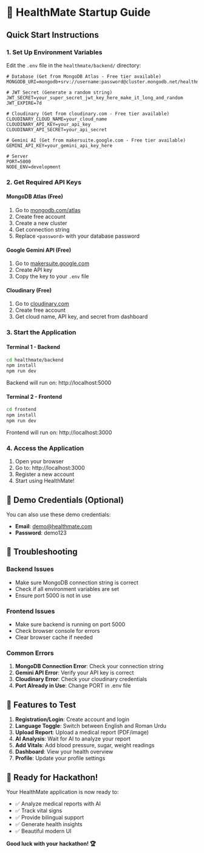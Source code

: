 # 🚀 HealthMate Startup Guide

## Quick Start Instructions

### 1. **Set Up Environment Variables**

Edit the `.env` file in the `healthmate/backend/` directory:

```env
# Database (Get from MongoDB Atlas - Free tier available)
MONGODB_URI=mongodb+srv://username:password@cluster.mongodb.net/healthmate

# JWT Secret (Generate a random string)
JWT_SECRET=your_super_secret_jwt_key_here_make_it_long_and_random
JWT_EXPIRE=7d

# Cloudinary (Get from cloudinary.com - Free tier available)
CLOUDINARY_CLOUD_NAME=your_cloud_name
CLOUDINARY_API_KEY=your_api_key
CLOUDINARY_API_SECRET=your_api_secret

# Gemini AI (Get from makersuite.google.com - Free tier available)
GEMINI_API_KEY=your_gemini_api_key_here

# Server
PORT=5000
NODE_ENV=development
```

### 2. **Get Required API Keys**

#### MongoDB Atlas (Free)
1. Go to [mongodb.com/atlas](https://mongodb.com/atlas)
2. Create free account
3. Create a new cluster
4. Get connection string
5. Replace `<password>` with your database password

#### Google Gemini API (Free)
1. Go to [makersuite.google.com](https://makersuite.google.com)
2. Create API key
3. Copy the key to your `.env` file

#### Cloudinary (Free)
1. Go to [cloudinary.com](https://cloudinary.com)
2. Create free account
3. Get cloud name, API key, and secret from dashboard

### 3. **Start the Application**

#### Terminal 1 - Backend
```bash
cd healthmate/backend
npm install
npm run dev
```
Backend will run on: http://localhost:5000

#### Terminal 2 - Frontend
```bash
cd frontend
npm install
npm run dev
```
Frontend will run on: http://localhost:3000

### 4. **Access the Application**

1. Open your browser
2. Go to: http://localhost:3000
3. Register a new account
4. Start using HealthMate!

## 🎯 Demo Credentials (Optional)

You can also use these demo credentials:
- **Email**: demo@healthmate.com
- **Password**: demo123

## 🔧 Troubleshooting

### Backend Issues
- Make sure MongoDB connection string is correct
- Check if all environment variables are set
- Ensure port 5000 is not in use

### Frontend Issues
- Make sure backend is running on port 5000
- Check browser console for errors
- Clear browser cache if needed

### Common Errors
1. **MongoDB Connection Error**: Check your connection string
2. **Gemini API Error**: Verify your API key is correct
3. **Cloudinary Error**: Check your cloudinary credentials
4. **Port Already in Use**: Change PORT in .env file

## 📱 Features to Test

1. **Registration/Login**: Create account and login
2. **Language Toggle**: Switch between English and Roman Urdu
3. **Upload Report**: Upload a medical report (PDF/image)
4. **AI Analysis**: Wait for AI to analyze your report
5. **Add Vitals**: Add blood pressure, sugar, weight readings
6. **Dashboard**: View your health overview
7. **Profile**: Update your profile settings

## 🚀 Ready for Hackathon!

Your HealthMate application is now ready to:
- ✅ Analyze medical reports with AI
- ✅ Track vital signs
- ✅ Provide bilingual support
- ✅ Generate health insights
- ✅ Beautiful modern UI

**Good luck with your hackathon! 🏆**
